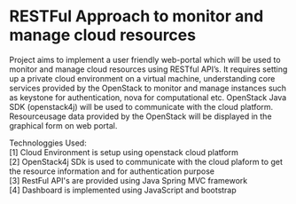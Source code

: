 # RESTFul Approach to monitor and manage cloud resources
Project aims to implement a user friendly web-portal which will be used to monitor and manage cloud resources using RESTful API’s. It requires setting up a private cloud environment on a virtual machine, understanding core services provided by the OpenStack to monitor and manage instances such as keystone for authentication, nova for computational etc. OpenStack Java SDK (openstack4j) will be used to communicate with the cloud platform. Resourceusage data provided by the OpenStack will be displayed in the graphical form on web portal.

Technologgies Used:                                                                                                                       
[1] Cloud Environment is setup using openstack cloud platform                                                                           
[2] OpenStack4j SDk is used to communicate with the cloud plaform to get the resource information and for authentication 
    purpose           
[3] RestFul API's are provided using Java Spring MVC framework                                                                             
[4] Dashboard is implemented using JavaScript and bootstrap     


